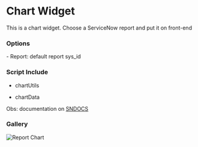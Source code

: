 # Chart Widget

This is a chart widget. Choose a ServiceNow report and put it on front-end 



### Options

\- Report: default report sys_id 

### Script Include

- chartUtils

- chartData

Obs: documentation on [SNDOCS](https://github.com/Organize-Cloud-Labs/Service-Portal/tree/main/Documentation)

### Gallery

![Report Chart](https://github.com/Organize-Cloud-Labs/Service-Portal/blob/main/Components/Chart_Widget/Chart_Widget.gif)
